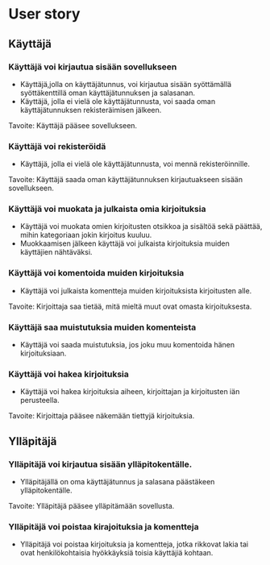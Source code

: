 # User story

## Käyttäjä
### Käyttäjä voi kirjautua sisään sovellukseen
- Käyttäjä,jolla on käyttäjätunnus, voi kirjautua sisään syöttämällä syöttäkenttillä oman käyttäjätunnuksen ja salasanan.
- Käyttäjä, jolla ei vielä ole käyttäjätunnusta, voi saada oman käyttäjätunnuksen rekisteräimisen jälkeen.

Tavoite: Käyttäjä pääsee sovellukseen.

### Käyttäjä voi rekisteröidä
- Käyttäjä, jolla ei vielä ole käyttäjätunnusta, voi mennä rekisteröinnille.

Tavoite: Käyttäjä saada oman käyttäjätunnuksen kirjautuakseen sisään sovellukseen.

### Käyttäjä voi muokata ja julkaista omia kirjoituksia
- Käyttäjä voi muokata omien kirjoitusten otsikkoa ja sisältöä sekä päättää, mihin kategoriaan jokin kirjoitus kuuluu.
- Muokkaamisen jälkeen käyttäjä voi julkaista kirjoituksia muiden käyttäjien nähtäväksi.

### Käyttäjä voi komentoida muiden kirjoituksia
- Käyttäjä voi julkaista komentteja muiden kirjoituksista kirjoitusten alle.

Tavoite: Kirjoittaja saa tietää, mitä mieltä muut ovat omasta kirjoituksesta.

### Käyttäjä saa muistutuksia muiden komenteista
- Käyttäjä voi saada muistutuksia, jos joku muu komentoida hänen kirjoituksiaan.

### Käyttäjä voi hakea kirjoituksia
- Käyttäjä voi hakea kirjoituksia aiheen, kirjoittajan ja kirjoitusten iän perusteella.

Tavoite: Kirjoittaja pääsee näkemään tiettyjä kirjoituksia.

## Ylläpitäjä
### Ylläpitäjä voi kirjautua sisään ylläpitokentälle.
- Ylläpitäjällä on oma käyttäjätunnus ja salasana päästäkeen ylläpitokentälle.

Tavoite: Ylläpitäjä pääsee ylläpitämään sovellusta.

### Ylläpitäjä voi poistaa kirajoituksia ja komentteja
- Ylläpitäjä voi poistaa kirjoituksia ja komentteja, jotka rikkovat lakia tai ovat henkilökohtaisia hyökkäyksiä toisia käyttäjiä kohtaan.

